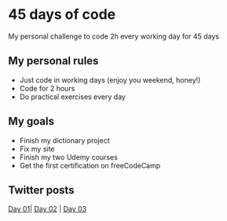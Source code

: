 # 45 days of code
My personal challenge to code 2h every working day for 45 days

## My personal rules

 - Just code in working days (enjoy you weekend, honey!)
 - Code for 2 hours 
 - Do practical exercises every day

## My goals

- Finish my dictionary project
- Fix my site
- Finish my two Udemy courses
- Get the first certification on freeCodeCamp

## Twitter posts
[Day 01](https://twitter.com/carolcode/status/1237167807164530689)| [Day 02](https://twitter.com/carolcode/status/1237565857422651392) | [Day 03](https://twitter.com/carolcode/status/1237897840375939077)



